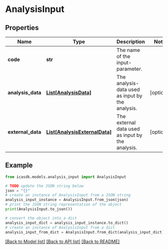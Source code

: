 # AnalysisInput


## Properties

Name | Type | Description | Notes
------------ | ------------- | ------------- | -------------
**code** | **str** | The name of the input-parameter. | 
**analysis_data** | [**List[AnalysisData]**](AnalysisData.md) | The analysis-data used as input by the analysis. | [optional] 
**external_data** | [**List[AnalysisExternalData]**](AnalysisExternalData.md) | The external data used as input by the analysis. | [optional] 

## Example

```python
from icasdk.models.analysis_input import AnalysisInput

# TODO update the JSON string below
json = "{}"
# create an instance of AnalysisInput from a JSON string
analysis_input_instance = AnalysisInput.from_json(json)
# print the JSON string representation of the object
print(AnalysisInput.to_json())

# convert the object into a dict
analysis_input_dict = analysis_input_instance.to_dict()
# create an instance of AnalysisInput from a dict
analysis_input_from_dict = AnalysisInput.from_dict(analysis_input_dict)
```
[[Back to Model list]](../README.md#documentation-for-models) [[Back to API list]](../README.md#documentation-for-api-endpoints) [[Back to README]](../README.md)


